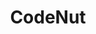 ---
description: 相当于几种语言的文档。
layout: post
results:
- primaryGenreName: Reference
  version: '1.0.0'
  formattedPrice: 免费
  genreIds:
  - '6006'
  - '6018'
  artworkUrl60: http://is4.mzstatic.com/image/thumb/Purple111/v4/00/45/70/0045701a-4399-bb40-d269-1573a6b617df/source/60x60bb.jpg
  minimumOsVersion: '9.3'
  appletvScreenshotUrls: &a []
  sellerName: mingtao wang
  supportedDevices:
  - iPad2Wifi-iPad2Wifi
  - iPad23G-iPad23G
  - iPhone4S-iPhone4S
  - iPadThirdGen-iPadThirdGen
  - iPadThirdGen4G-iPadThirdGen4G
  - iPhone5-iPhone5
  - iPodTouchFifthGen-iPodTouchFifthGen
  - iPadFourthGen-iPadFourthGen
  - iPadFourthGen4G-iPadFourthGen4G
  - iPadMini-iPadMini
  - iPadMini4G-iPadMini4G
  - iPhone5c-iPhone5c
  - iPhone5s-iPhone5s
  - iPadAir-iPadAir
  - iPadAirCellular-iPadAirCellular
  - iPadMiniRetina-iPadMiniRetina
  - iPadMiniRetinaCellular-iPadMiniRetinaCellular
  - iPhone6-iPhone6
  - iPhone6Plus-iPhone6Plus
  - iPadAir2-iPadAir2
  - iPadAir2Cellular-iPadAir2Cellular
  - iPadMini3-iPadMini3
  - iPadMini3Cellular-iPadMini3Cellular
  - iPodTouchSixthGen-iPodTouchSixthGen
  - iPhone6s-iPhone6s
  - iPhone6sPlus-iPhone6sPlus
  - iPadMini4-iPadMini4
  - iPadMini4Cellular-iPadMini4Cellular
  - iPadPro-iPadPro
  - iPadProCellular-iPadProCellular
  - iPadPro97-iPadPro97
  - iPadPro97Cellular-iPadPro97Cellular
  - iPhoneSE-iPhoneSE
  - iPhone7-iPhone7
  - iPhone7Plus-iPhone7Plus
  - iPad611-iPad611
  - iPad612-iPad612
  genres:
  - 参考
  - 图书
  currentVersionReleaseDate: '2017-04-06T18:39:24Z'
  trackName: CodeNut
  isVppDeviceBasedLicensingEnabled: true
  description: 一款编程语言的学习工具
  price: 0
  trackId: 1221488078
  releaseDate: '2017-04-06T18:39:24Z'
  advisories: *a
  screenshotUrls:
  - http://a3.mzstatic.com/us/r30/Purple111/v4/5f/79/9f/5f799fcc-bf7b-a007-5e21-449436459d2d/screen696x696.jpeg
  - http://a5.mzstatic.com/us/r30/Purple111/v4/a5/06/34/a5063475-1567-cbbd-1b33-e76bcd79b73e/screen696x696.jpeg
  artistViewUrl: https://itunes.apple.com/cn/developer/mingtao-wang/id1059367223?uo=4
  primaryGenreId: 6006
  kind: software
  fileSizeBytes: '34018304'
  bundleId: com.magpie.CodeNut
  trackContentRating: 4+
  contentAdvisoryRating: 4+
  trackCensoredName: CodeNut
  isGameCenterEnabled: false
  artistName: mingtao wang
  languageCodesISO2A:
  - EN
  features: *a
  wrapperType: software
  artworkUrl512: http://is4.mzstatic.com/image/thumb/Purple111/v4/00/45/70/0045701a-4399-bb40-d269-1573a6b617df/source/512x512bb.jpg
  artworkUrl100: http://is4.mzstatic.com/image/thumb/Purple111/v4/00/45/70/0045701a-4399-bb40-d269-1573a6b617df/source/100x100bb.jpg
  trackViewUrl: https://geo.itunes.apple.com/cn/app/codenut/id1221488078?mt=8&uo=4
  artistId: 1059367223
  currency: CNY
  ipadScreenshotUrls: *a
category: 参考
tags: tag1
resultCount: 1
title: CodeNut

---